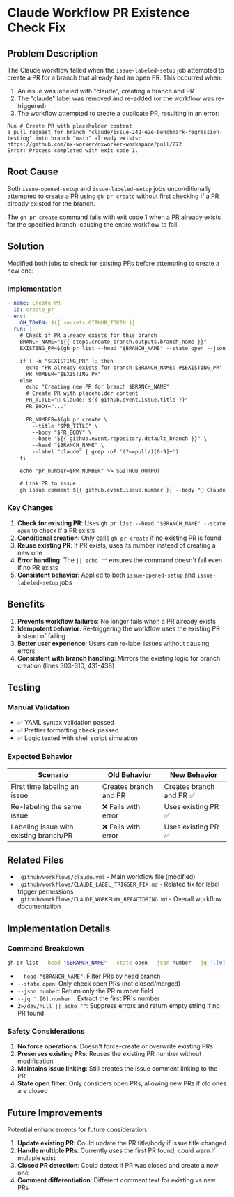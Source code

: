 # Claude Workflow PR Existence Check Fix

## Problem Description

The Claude workflow failed when the `issue-labeled-setup` job attempted to create a PR for a branch that already had an open PR. This occurred when:

1. An issue was labeled with "claude", creating a branch and PR
2. The "claude" label was removed and re-added (or the workflow was re-triggered)
3. The workflow attempted to create a duplicate PR, resulting in an error:

```
Run # Create PR with placeholder content
a pull request for branch "claude/issue-242-e2e-benchmark-regression-testing" into branch "main" already exists:
https://github.com/nx-worker/nxworker-workspace/pull/272
Error: Process completed with exit code 1.
```

## Root Cause

Both `issue-opened-setup` and `issue-labeled-setup` jobs unconditionally attempted to create a PR using `gh pr create` without first checking if a PR already existed for the branch.

The `gh pr create` command fails with exit code 1 when a PR already exists for the specified branch, causing the entire workflow to fail.

## Solution

Modified both jobs to check for existing PRs before attempting to create a new one:

### Implementation

```yaml
- name: Create PR
  id: create_pr
  env:
    GH_TOKEN: ${{ secrets.GITHUB_TOKEN }}
  run: |
    # Check if PR already exists for this branch
    BRANCH_NAME="${{ steps.create_branch.outputs.branch_name }}"
    EXISTING_PR=$(gh pr list --head "$BRANCH_NAME" --state open --json number --jq '.[0].number' 2>/dev/null || echo "")

    if [ -n "$EXISTING_PR" ]; then
      echo "PR already exists for branch $BRANCH_NAME: #$EXISTING_PR"
      PR_NUMBER="$EXISTING_PR"
    else
      echo "Creating new PR for branch $BRANCH_NAME"
      # Create PR with placeholder content
      PR_TITLE="🤖 Claude: ${{ github.event.issue.title }}"
      PR_BODY="..."
      
      PR_NUMBER=$(gh pr create \
        --title "$PR_TITLE" \
        --body "$PR_BODY" \
        --base "${{ github.event.repository.default_branch }}" \
        --head "$BRANCH_NAME" \
        --label "claude" | grep -oP '(?<=pull/)[0-9]+')
    fi

    echo "pr_number=$PR_NUMBER" >> $GITHUB_OUTPUT

    # Link PR to issue
    gh issue comment ${{ github.event.issue.number }} --body "🤖 Claude is working on this issue in PR #$PR_NUMBER"
```

### Key Changes

1. **Check for existing PR**: Uses `gh pr list --head "$BRANCH_NAME" --state open` to check if a PR exists
2. **Conditional creation**: Only calls `gh pr create` if no existing PR is found
3. **Reuse existing PR**: If PR exists, uses its number instead of creating a new one
4. **Error handling**: The `|| echo ""` ensures the command doesn't fail even if no PR exists
5. **Consistent behavior**: Applied to both `issue-opened-setup` and `issue-labeled-setup` jobs

## Benefits

1. **Prevents workflow failures**: No longer fails when a PR already exists
2. **Idempotent behavior**: Re-triggering the workflow uses the existing PR instead of failing
3. **Better user experience**: Users can re-label issues without causing errors
4. **Consistent with branch handling**: Mirrors the existing logic for branch creation (lines 303-310, 431-438)

## Testing

### Manual Validation

- ✅ YAML syntax validation passed
- ✅ Prettier formatting check passed
- ✅ Logic tested with shell script simulation

### Expected Behavior

| Scenario | Old Behavior | New Behavior |
| --- | --- | --- |
| First time labeling an issue | Creates branch and PR | Creates branch and PR ✅ |
| Re-labeling the same issue | ❌ Fails with error | Uses existing PR ✅ |
| Labeling issue with existing branch/PR | ❌ Fails with error | Uses existing PR ✅ |

## Related Files

- `.github/workflows/claude.yml` - Main workflow file (modified)
- `.github/workflows/CLAUDE_LABEL_TRIGGER_FIX.md` - Related fix for label trigger permissions
- `.github/workflows/CLAUDE_WORKFLOW_REFACTORING.md` - Overall workflow documentation

## Implementation Details

### Command Breakdown

```bash
gh pr list --head "$BRANCH_NAME" --state open --json number --jq '.[0].number'
```

- `--head "$BRANCH_NAME"`: Filter PRs by head branch
- `--state open`: Only check open PRs (not closed/merged)
- `--json number`: Return only the PR number field
- `--jq '.[0].number'`: Extract the first PR's number
- `2>/dev/null || echo ""`: Suppress errors and return empty string if no PR found

### Safety Considerations

1. **No force operations**: Doesn't force-create or overwrite existing PRs
2. **Preserves existing PRs**: Reuses the existing PR number without modification
3. **Maintains issue linking**: Still creates the issue comment linking to the PR
4. **State open filter**: Only considers open PRs, allowing new PRs if old ones are closed

## Future Improvements

Potential enhancements for future consideration:

1. **Update existing PR**: Could update the PR title/body if issue title changed
2. **Handle multiple PRs**: Currently uses the first PR found; could warn if multiple exist
3. **Closed PR detection**: Could detect if PR was closed and create a new one
4. **Comment differentiation**: Different comment text for existing vs new PRs
